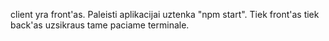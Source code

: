 client yra front'as.
Paleisti aplikacijai uztenka "npm start". 
Tiek front'as tiek back'as uzsikraus tame paciame terminale.

